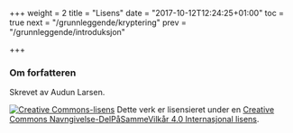 ﻿+++
weight = 2
title = "Lisens"
date = "2017-10-12T12:24:25+01:00"
toc = true
next = "/grunnleggende/kryptering"
prev = "/grunnleggende/introduksjon"

+++

### Om forfatteren
Skrevet av Audun Larsen.

<a rel="license" href="http://creativecommons.org/licenses/by-sa/4.0/"><img alt="Creative Commons-lisens" style="border-width:0" src="https://i.creativecommons.org/l/by-sa/4.0/80x15.png" /></a>
Dette verk er lisensieret under en [Creative Commons Navngivelse-DelPåSammeVilkår 4.0 Internasjonal lisens](http://creativecommons.org/licenses/by-sa/4.0/).
